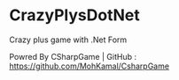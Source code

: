 # CrazyPlysDotNet
Crazy plus game with .Net Form

Powred By CSharpGame | GitHub : https://github.com/MohKamal/CsharpGame